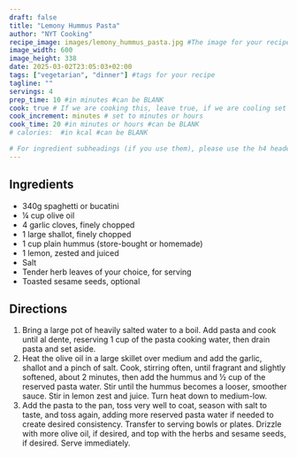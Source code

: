 ```yaml
---
draft: false
title: "Lemony Hummus Pasta"
author: "NYT Cooking"
recipe_image: images/lemony_hummus_pasta.jpg #The image for your recipe
image_width: 600
image_height: 338
date: 2025-03-02T23:05:03+02:00
tags: ["vegetarian", "dinner"] #tags for your recipe
tagline: ""
servings: 4
prep_time: 10 #in minutes #can be BLANK
cook: true # If we are cooking this, leave true, if we are cooling set to false
cook_increment: minutes # set to minutes or hours
cook_time: 20 #in minutes or hours #can be BLANK
# calories:  #in kcal #can be BLANK

# For ingredient subheadings (if you use them), please use the h4 header.  For print view I have those elements targeted
---
```



## Ingredients

- 340g spaghetti or bucatini 
- ¼ cup olive oil
- 4 garlic cloves, finely chopped
- 1 large shallot, finely chopped 
- 1 cup plain hummus (store-bought or homemade)
- 1 lemon, zested and juiced 
- Salt 
- Tender herb leaves of your choice, for serving 
- Toasted sesame seeds, optional

## Directions

1. Bring a large pot of heavily salted water to a boil. Add pasta and cook until al dente, reserving 1 cup of the pasta cooking water, then drain pasta and set aside.
2. Heat the olive oil in a large skillet over medium and add the garlic, shallot and a pinch of salt. Cook, stirring often, until fragrant and slightly softened, about 2 minutes, then add the hummus and ½ cup of the reserved pasta water. Stir until the hummus becomes a looser, smoother sauce. Stir in lemon zest and juice. Turn heat down to medium-low.
3. Add the pasta to the pan, toss very well to coat, season with salt to taste, and toss again, adding more reserved pasta water if needed to create desired consistency. Transfer to serving bowls or plates. Drizzle with more olive oil, if desired, and top with the herbs and sesame seeds, if desired. Serve immediately.
